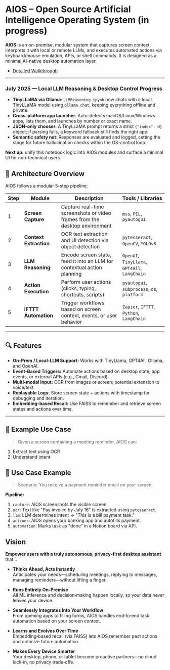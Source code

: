 # AIOS – Open Source Artificial Intelligence Operating System (in progress)

**AIOS** is an on-premise, modular system that captures screen context, interprets it with local or remote LLMs, and executes automated actions via keyboard/mouse emulation, APIs, or shell commands. It is designed as a minimal AI-native desktop automation layer.

- [Detailed Walkthrough](https://www.canva.com/design/DAGt3KB_Atc/QiIYTdwb_ZN64b1LuLdJVg/view?utm_content=DAGt3KB_Atc&utm_campaign=designshare&utm_medium=link2&utm_source=uniquelinks&utlId=h45a04d0ce5)
---

### July 2025 — Local LLM Reasoning & Desktop Control Progress

- **TinyLLaMA via Ollama**: `LLMReasoning.ipynb` now chats with a local TinyLLaMA model using `ollama.chat`, keeping everything offline and private.  
- **Cross-platform app launcher**: Auto-detects macOS/Linux/Windows apps, lists them, and launches by number or exact name.  
- **JSON-only chooser**: A TinyLLaMA prompt returns a strict `{"index": N}` object; if parsing fails, a keyword fallback still finds the right app.  
- **Semantic safety net**: Responses are evaluated and logged, setting the stage for future hallucination checks within the OS-control loop.

**Next up:** unify this notebook logic into AIOS modules and surface a minimal UI for non-technical users.

## 🔧 Architecture Overview

AIOS follows a modular 5-step pipeline:

| Step | Module            | Description                                                                 | Tools / Libraries                               |
|------|-------------------|-----------------------------------------------------------------------------|-------------------------------------------------|
| 1    | **Screen Capture**| Capture real-time screenshots or video frames from the desktop environment | `mss`, `PIL`, `pyautogui`                       |
| 2    | **Context Extraction** | OCR text extraction and UI detection via object detection              | `pytesseract`, `OpenCV`, `YOLOv8`               |
| 3    | **LLM Reasoning**  | Encode screen state, feed it into an LLM for contextual action planning   | `OpenAI`, `TinyLlama`, `GPT4All`, `LangChain`   |
| 4    | **Action Execution**| Perform user actions (clicks, typing, shortcuts, scripts)                 | `pyautogui`, `subprocess`, `os`, `platform`     |
| 5    | **IFTTT Automation**| Trigger workflows based on screen context, events, or user behavior      | `Zapier`, `IFTTT`, `Python`, `LangChain`        |

---

## 🔍 Features

- **On-Prem / Local-LLM Support:** Works with TinyLlama, GPT4All, Ollama, and OpenAI.
- **Event-Based Triggers:** Automate actions based on desktop state, app events, or external APIs (e.g., Gmail, Discord).
- **Multi-modal Input:** OCR from images or screen; potential extension to voice/text.
- **Replayable Logs:** Store screen state + actions with timestamp for debugging and iteration.
- **Embedding-based Recall:** Use FAISS to remember and retrieve screen states and actions over time.

---

## 🧠 Example Use Case

> Given a screen containing a meeting reminder, AIOS can:
1. Extract text using OCR
2. Understand intent

## 🧪 Use Case Example

> Scenario: You receive a payment reminder email on your screen.

**Pipeline:**
1. `capture`: AIOS screenshots the visible screen.
2. `ocr`: Text like "Pay invoice by July 16" is extracted using `pytesseract`.
3. `llm`: LLM determines intent → "This is a bill payment task."
4. `actions`: AIOS opens your banking app and autofills payment.
5. `automation`: Marks task as "done" in a Notion board via API.

## Vision

**Empower users with a truly autonomous, privacy‑first desktop assistant** that…

- **Thinks Ahead, Acts Instantly**  
  Anticipates your needs—scheduling meetings, replying to messages, managing reminders—without lifting a finger.

- **Runs Entirely On‑Premise**  
  All ML inference and decision‑making happen locally, so your data never leaves your device.

- **Seamlessly Integrates Into Your Workflow**  
  From opening apps to filling forms, AIOS handles end‑to‑end task automation based on your screen context.

- **Learns and Evolves Over Time**  
  Embedding‑based recall (via FAISS) lets AIOS remember past actions and optimize future automation.

- **Makes Every Device Smarter**  
  Your desktop, phone, or tablet become proactive partners—no cloud lock‑in, no privacy trade‑offs.



